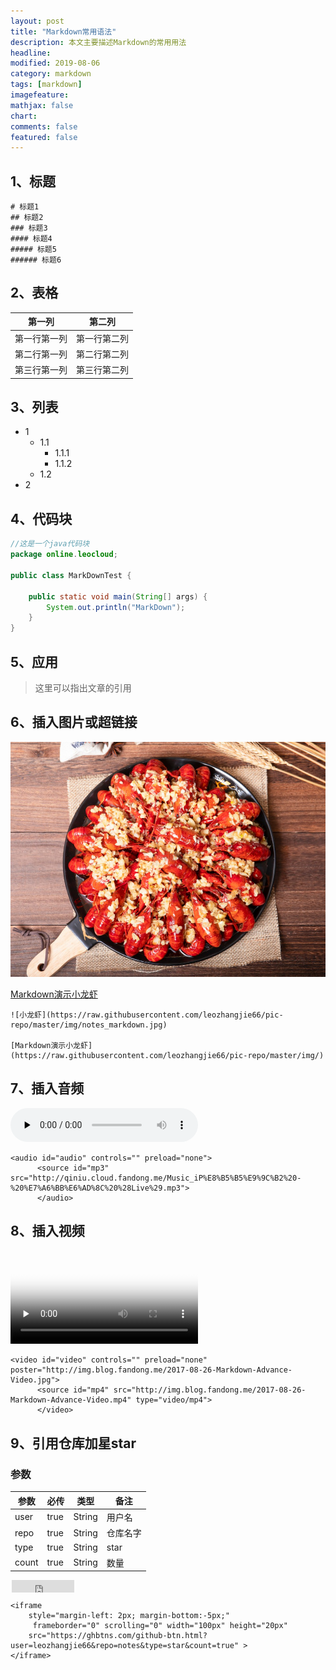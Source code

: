 ```yaml
---
layout: post
title: "Markdown常用语法"
description: 本文主要描述Markdown的常用用法
headline:
modified: 2019-08-06
category: markdown
tags: [markdown]
imagefeature:
mathjax: false
chart:
comments: false
featured: false
---
```


## 1、标题

```
# 标题1
## 标题2
### 标题3
#### 标题4
##### 标题5
###### 标题6
```

## 2、表格

|   第一列    |   第二列    |
| :---------: | :---------: |
| 第一行第一列 | 第一行第二列 |
| 第二行第一列 | 第二行第二列 |
| 第三行第一列 | 第三行第二列 |

## 3、列表

- 1
  - 1.1
    - 1.1.1
    - 1.1.2
  - 1.2
- 2

## 4、代码块

```java
//这是一个java代码块
package online.leocloud;

public class MarkDownTest {

    public static void main(String[] args) {
        System.out.println("MarkDown");
    }
}
```

## 5、应用

> 这里可以指出文章的引用

## 6、插入图片或超链接

![小龙虾](https://raw.githubusercontent.com/leozhangjie66/pic-repo/master/img/notes_markdown.jpg)

[Markdown演示小龙虾](https://raw.githubusercontent.com/leozhangjie66/pic-repo/master/img/)


```
![小龙虾](https://raw.githubusercontent.com/leozhangjie66/pic-repo/master/img/notes_markdown.jpg)

[Markdown演示小龙虾](https://raw.githubusercontent.com/leozhangjie66/pic-repo/master/img/)
```

## 7、插入音频

<audio id="audio" controls="" preload="none">
      <source id="mp3" src="http://qiniu.cloud.fandong.me/Music_iP%E8%B5%B5%E9%9C%B2%20-%20%E7%A6%BB%E6%AD%8C%20%28Live%29.mp3">
      </audio>

```
<audio id="audio" controls="" preload="none">
      <source id="mp3" src="http://qiniu.cloud.fandong.me/Music_iP%E8%B5%B5%E9%9C%B2%20-%20%E7%A6%BB%E6%AD%8C%20%28Live%29.mp3">
      </audio>
```

## 8、插入视频

<video id="video" controls="" preload="none" poster="http://img.blog.fandong.me/2017-08-26-Markdown-Advance-Video.jpg">
      <source id="mp4" src="http://img.blog.fandong.me/2017-08-26-Markdown-Advance-Video.mp4" type="video/mp4">
      </video>

```
<video id="video" controls="" preload="none" poster="http://img.blog.fandong.me/2017-08-26-Markdown-Advance-Video.jpg">
      <source id="mp4" src="http://img.blog.fandong.me/2017-08-26-Markdown-Advance-Video.mp4" type="video/mp4">
      </video>
```

## 9、引用仓库加星star

### 参数

参数 | 必传 | 类型 | 备注 
------- | ------- | ------- | -------
user | true | String | 用户名
repo | true | String | 仓库名字
type | true | String | star
count | true | String | 数量

<iframe
    style="margin-left: 2px; margin-bottom:-5px;"
     frameborder="0" scrolling="0" width="100px" height="20px"
    src="https://ghbtns.com/github-btn.html?user=leozhangjie66&repo=notes&type=star&count=true" >
</iframe>
                    

```
<iframe
    style="margin-left: 2px; margin-bottom:-5px;"
     frameborder="0" scrolling="0" width="100px" height="20px"
    src="https://ghbtns.com/github-btn.html?user=leozhangjie66&repo=notes&type=star&count=true" >
</iframe>
```
